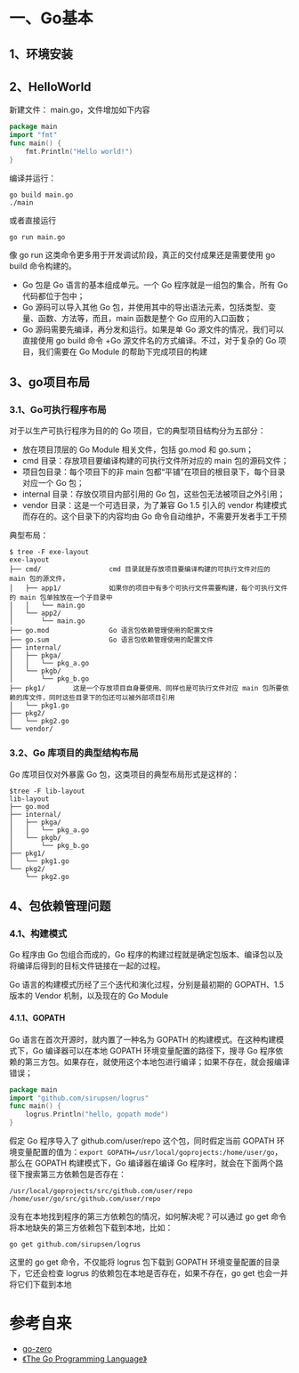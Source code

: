 #  一、Go基本

##  1、环境安装

##  2、HelloWorld

新建文件： main.go，文件增加如下内容
```go
package main
import "fmt"
func main() {
	fmt.Println("Hello world!")
}
```

编译并运行：
```
go build main.go
./main
```
或者直接运行
```
go run main.go
```
像 go run 这类命令更多用于开发调试阶段，真正的交付成果还是需要使用 go build 命令构建的。

- Go 包是 Go 语言的基本组成单元。一个 Go 程序就是一组包的集合，所有 Go 代码都位于包中；
- Go 源码可以导入其他 Go 包，并使用其中的导出语法元素，包括类型、变量、函数、方法等，而且，main 函数是整个 Go 应用的入口函数；
- Go 源码需要先编译，再分发和运行。如果是单 Go 源文件的情况，我们可以直接使用 go build 命令 +Go 源文件名的方式编译。不过，对于复杂的 Go 项目，我们需要在 Go Module 的帮助下完成项目的构建

##  3、go项目布局

### 3.1、Go可执行程序布局

对于以生产可执行程序为目的的 Go 项目，它的典型项目结构分为五部分：
- 放在项目顶层的 Go Module 相关文件，包括 go.mod 和 go.sum；
- cmd 目录：存放项目要编译构建的可执行文件所对应的 main 包的源码文件；
- 项目包目录：每个项目下的非 main 包都“平铺”在项目的根目录下，每个目录对应一个 Go 包；
- internal 目录：存放仅项目内部引用的 Go 包，这些包无法被项目之外引用；
- vendor 目录：这是一个可选目录，为了兼容 Go 1.5 引入的 vendor 构建模式而存在的。这个目录下的内容均由 Go 命令自动维护，不需要开发者手工干预

典型布局：
```
$ tree -F exe-layout 
exe-layout
├── cmd/                 cmd 目录就是存放项目要编译构建的可执行文件对应的 main 包的源文件，
│   ├── app1/            如果你的项目中有多个可执行文件需要构建，每个可执行文件的 main 包单独放在一个子目录中
│   │   └── main.go
│   └── app2/
│       └── main.go
├── go.mod               Go 语言包依赖管理使用的配置文件
├── go.sum               Go 语言包依赖管理使用的配置文件
├── internal/
│   ├── pkga/
│   │   └── pkg_a.go
│   └── pkgb/
│       └── pkg_b.go
├── pkg1/       这是一个存放项目自身要使用、同样也是可执行文件对应 main 包所要依赖的库文件，同时这些目录下的包还可以被外部项目引用
│   └── pkg1.go
├── pkg2/
│   └── pkg2.go
└── vendor/
```

### 3.2、Go 库项目的典型结构布局

Go 库项目仅对外暴露 Go 包，这类项目的典型布局形式是这样的：
```
$tree -F lib-layout 
lib-layout
├── go.mod
├── internal/
│   ├── pkga/
│   │   └── pkg_a.go
│   └── pkgb/
│       └── pkg_b.go
├── pkg1/
│   └── pkg1.go
└── pkg2/
    └── pkg2.go
```

## 4、包依赖管理问题

### 4.1、构建模式

Go 程序由 Go 包组合而成的，Go 程序的构建过程就是确定包版本、编译包以及将编译后得到的目标文件链接在一起的过程。

Go 语言的构建模式历经了三个迭代和演化过程，分别是最初期的 GOPATH、1.5 版本的 Vendor 机制，以及现在的 Go Module

#### 4.1.1、GOPATH

Go 语言在首次开源时，就内置了一种名为 GOPATH 的构建模式。在这种构建模式下，Go 编译器可以在本地 GOPATH 环境变量配置的路径下，搜寻 Go 程序依赖的第三方包。如果存在，就使用这个本地包进行编译；如果不存在，就会报编译错误；
```go
package main
import "github.com/sirupsen/logrus"
func main() {
    logrus.Println("hello, gopath mode")
}
```
假定 Go 程序导入了 github.com/user/repo 这个包，同时假定当前 GOPATH 环境变量配置的值为：`export GOPATH=/usr/local/goprojects:/home/user/go`，那么在 GOPATH 构建模式下，Go 编译器在编译 Go 程序时，就会在下面两个路径下搜索第三方依赖包是否存在：
```
/usr/local/goprojects/src/github.com/user/repo
/home/user/go/src/github.com/user/repo
```
没有在本地找到程序的第三方依赖包的情况，如何解决呢？可以通过 go get 命令将本地缺失的第三方依赖包下载到本地，比如：
```
go get github.com/sirupsen/logrus
```
这里的 go get 命令，不仅能将 logrus 包下载到 GOPATH 环境变量配置的目录下，它还会检查 logrus 的依赖包在本地是否存在，如果不存在，go get 也会一并将它们下载到本地


# 参考自来

- [go-zero](https://go-zero.dev/cn/)
- [《The Go Programming Language》 ](https://books.studygolang.com/gopl-zh/)